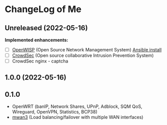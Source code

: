 # ChangeLog of Me

## Unreleased (2022-05-16)

**Implemented enhancements:**
- [ ] [OpenWISP](https://openwisp.org/) (Open Source Network Management System) [Ansible install](https://github.com/openwisp/ansible-openwisp2)
- [ ] [CrowdSec](https://crowdsec.net/) (Open source collaborative Intrusion Prevention System)
- [ ] CrowdSec nginx - captcha

## 1.0.0 (2022-05-16)

## 0.1.0

- OpenWRT (banIP, Network Shares, UPnP, Adblock, SQM QoS, Wireguard, OpenVPN, Statistics, BCP38)
- [mwan3](https://openwrt.org/docs/guide-user/network/wan/multiwan/mwan3) (Load balancing/failover with multiple WAN interfaces)

<!---
**Implemented enhancements:**
**Fixed bugs:**
**Closed issues:**
**Merged pull requests:**
[Full Changelog](https://github.com/antoninchadima/antoninchadima/odkaz/)
-->

